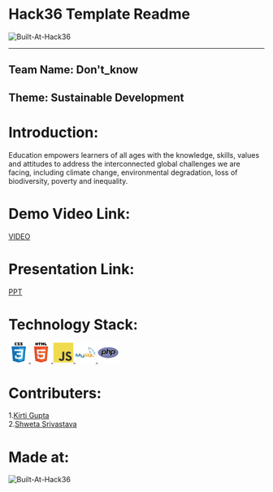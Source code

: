 # Hack36 Template Readme
![Built-At-Hack36](https://user-images.githubusercontent.com/81436968/164947481-12023b54-3fad-4196-801d-694ddc57f5db.png)
<hr>

  ## Team Name: Don't_know<Br>
  ## Theme: Sustainable Development<Br>

# Introduction:
 Education empowers learners of all ages with the knowledge, skills, values and attitudes to address the interconnected global challenges we are facing, including climate change, environmental degradation, loss of biodiversity, poverty and inequality.
  
  
# Demo Video Link:<Br>
  [VIDEO](.............)
  
# Presentation Link:<Br>
  [PPT](https://mnnitedu-my.sharepoint.com/:p:/g/personal/kirti_20205086_mnnit_ac_in/EUM9mRWIn_NOoDbLSsbjBIUB3zLcdcn4U_s2YJar-J-OyA?e=GcJYL7)<Br>

# Technology Stack:<Br>
 <p align="left">
 <p align="left"> <a href="https://www.w3schools.com/css/" target="_blank" rel="noreferrer"> <img src="https://raw.githubusercontent.com/devicons/devicon/master/icons/css3/css3-original-wordmark.svg" alt="css3" width="40" height="40"/> </a> <a href="https://www.w3.org/html/" target="_blank" rel="noreferrer"> <img src="https://raw.githubusercontent.com/devicons/devicon/master/icons/html5/html5-original-wordmark.svg" alt="html5" width="40" height="40"/> </a> <a href="https://developer.mozilla.org/en-US/docs/Web/JavaScript" target="_blank" rel="noreferrer"> <img src="https://raw.githubusercontent.com/devicons/devicon/master/icons/javascript/javascript-original.svg" alt="javascript" width="40" height="40"/> </a> <a href="https://www.mysql.com/" target="_blank" rel="noreferrer"> <img src="https://raw.githubusercontent.com/devicons/devicon/master/icons/mysql/mysql-original-wordmark.svg" alt="mysql" width="40" height="40"/> </a> <a href="https://www.php.net" target="_blank" rel="noreferrer"> <img src="https://raw.githubusercontent.com/devicons/devicon/master/icons/php/php-original.svg" alt="php" width="40" height="40"/> </a> </p>

  
# Contributers:<Br>
  
  
1.[Kirti Gupta](https://github.com/KirtiGupta3101)\
2.[Shweta Srivastava](https://github.com/Shweta2254)
# Made at:<Br>  
  
![Built-At-Hack36](https://user-images.githubusercontent.com/81436968/164947481-12023b54-3fad-4196-801d-694ddc57f5db.png)

